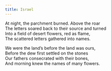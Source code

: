 ```yaml
---
title: Israel
---
```

At night, the parchment burned. Above the roar\
The letters soared back to their source and turned\
Into a field of desert flowers, red as flame,\
The scattered letters gathered into names.



We were the land’s before the land was ours,\
Before the dew first settled on the stones\
Our fathers consecrated with their bones,\
And morning knew the names of many flowers.
